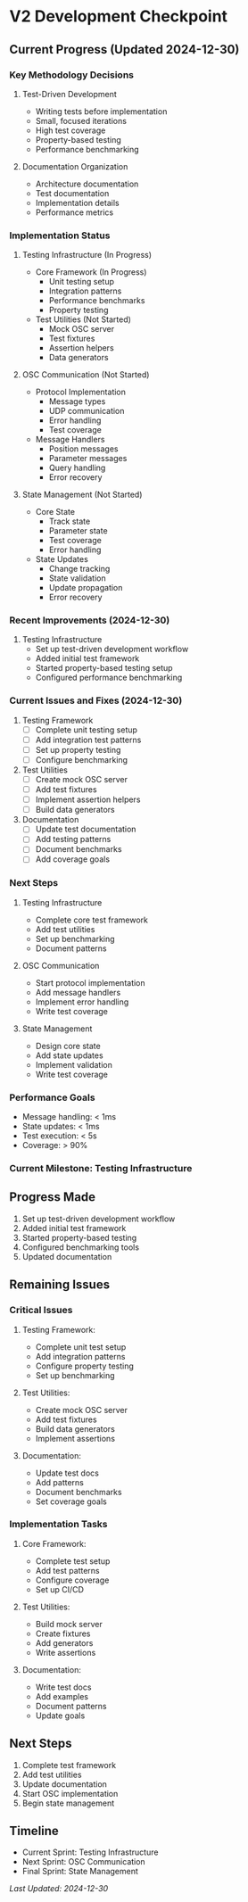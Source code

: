# V2 Development Checkpoint

## Current Progress (Updated 2024-12-30)

### Key Methodology Decisions
1. Test-Driven Development
   - Writing tests before implementation
   - Small, focused iterations
   - High test coverage
   - Property-based testing
   - Performance benchmarking

2. Documentation Organization
   - Architecture documentation
   - Test documentation
   - Implementation details
   - Performance metrics

### Implementation Status

1. Testing Infrastructure (In Progress)
   - Core Framework (In Progress)
     - Unit testing setup
     - Integration patterns
     - Performance benchmarks
     - Property testing
   - Test Utilities (Not Started)
     - Mock OSC server
     - Test fixtures
     - Assertion helpers
     - Data generators

2. OSC Communication (Not Started)
   - Protocol Implementation
     - Message types
     - UDP communication
     - Error handling
     - Test coverage
   - Message Handlers
     - Position messages
     - Parameter messages
     - Query handling
     - Error recovery

3. State Management (Not Started)
   - Core State
     - Track state
     - Parameter state
     - Test coverage
     - Error handling
   - State Updates
     - Change tracking
     - State validation
     - Update propagation
     - Error recovery

### Recent Improvements (2024-12-30)

1. Testing Infrastructure
   - Set up test-driven development workflow
   - Added initial test framework
   - Started property-based testing setup
   - Configured performance benchmarking

### Current Issues and Fixes (2024-12-30)

1. Testing Framework
   - [ ] Complete unit testing setup
   - [ ] Add integration test patterns
   - [ ] Set up property testing
   - [ ] Configure benchmarking

2. Test Utilities
   - [ ] Create mock OSC server
   - [ ] Add test fixtures
   - [ ] Implement assertion helpers
   - [ ] Build data generators

3. Documentation
   - [ ] Update test documentation
   - [ ] Add testing patterns
   - [ ] Document benchmarks
   - [ ] Add coverage goals

### Next Steps

1. Testing Infrastructure
   - Complete core test framework
   - Add test utilities
   - Set up benchmarking
   - Document patterns

2. OSC Communication
   - Start protocol implementation
   - Add message handlers
   - Implement error handling
   - Write test coverage

3. State Management
   - Design core state
   - Add state updates
   - Implement validation
   - Write test coverage

### Performance Goals
- Message handling: < 1ms
- State updates: < 1ms
- Test execution: < 5s
- Coverage: > 90%

### Current Milestone: Testing Infrastructure

## Progress Made
1. Set up test-driven development workflow
2. Added initial test framework
3. Started property-based testing
4. Configured benchmarking tools
5. Updated documentation

## Remaining Issues

### Critical Issues
1. Testing Framework:
   - Complete unit test setup
   - Add integration patterns
   - Configure property testing
   - Set up benchmarking

2. Test Utilities:
   - Create mock OSC server
   - Add test fixtures
   - Build data generators
   - Implement assertions

3. Documentation:
   - Update test docs
   - Add patterns
   - Document benchmarks
   - Set coverage goals

### Implementation Tasks
1. Core Framework:
   - Complete test setup
   - Add test patterns
   - Configure coverage
   - Set up CI/CD

2. Test Utilities:
   - Build mock server
   - Create fixtures
   - Add generators
   - Write assertions

3. Documentation:
   - Write test docs
   - Add examples
   - Document patterns
   - Update goals

## Next Steps
1. Complete test framework
2. Add test utilities
3. Update documentation
4. Start OSC implementation
5. Begin state management

## Timeline
- Current Sprint: Testing Infrastructure
- Next Sprint: OSC Communication
- Final Sprint: State Management

*Last Updated: 2024-12-30*
